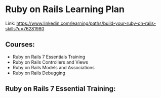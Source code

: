# Ruby on Rails Learning Plan
Link: https://www.linkedin.com/learning/paths/build-your-ruby-on-rails-skills?u=76281980

## Courses:
- Ruby on Rails 7 Essentials Training
- Ruby on Rails Controllers and Views
- Ruby on Rails Models and Associations
- Ruby on Rails Debugging

## Ruby on Rails 7 Essential Training:
